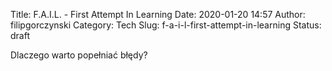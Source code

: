 Title: F.A.I.L. - First Attempt In Learning
Date: 2020-01-20 14:57
Author: filipgorczynski
Category: Tech
Slug: f-a-i-l-first-attempt-in-learning
Status: draft

Dlaczego warto popełniać błędy?
